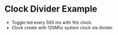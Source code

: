 # Clock Divider Example

- Toggle led every 500 ms with 1Hz clock.
- Clock create with 125Mhz system clock via divider.
 

